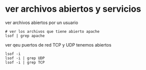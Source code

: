 # ver archivos abiertos y servicios


ver archivos abiertos por un usuario
```shell
# ver los archivos que tiene abierto apache
lsof | grep apache
```

ver qeu puertos de red TCP y UDP tenemos abiertos
```shell
lsof -i
lsof -i | grep UDP
lsof -i | grep TCP
```